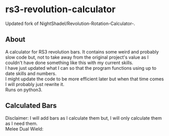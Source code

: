 # rs3-revolution-calculator
Updated fork of NightShadeI/Revolution-Rotation-Calculator-.

## About
A calculator for RS3 revolution bars. 
It contains some weird and probably slow code but, not to take away from the original project's value as 
I couldn't have done something like this with my current skills.  
I have just updated what I can so that the program functions using up to date skills and numbers.  
I might update the code to be more efficient later but when that time comes I will probably just rewrite it.  
Runs on python3.  

## Calculated Bars
Disclaimer: I will add bars as I calculate them but, I will only calculate them as I need them.  
Melee Dual Wield: